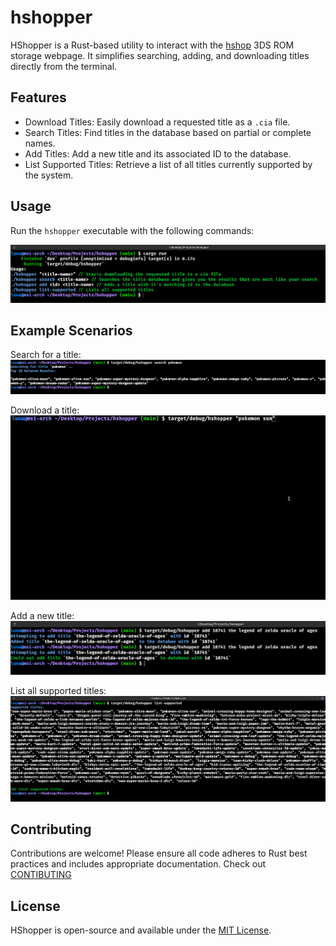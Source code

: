 # hshopper

HShopper is a Rust-based utility to interact with the [hshop](https://hshop.erista.me/) 3DS ROM storage webpage. It simplifies searching, adding, and downloading titles directly from the terminal.

## Features

- Download Titles: Easily download a requested title as a `.cia` file.
- Search Titles: Find titles in the database based on partial or complete names.
- Add Titles: Add a new title and its associated ID to the database.
- List Supported Titles: Retrieve a list of all titles currently supported by the system.

## Usage

Run the `hshopper` executable with the following commands:

![alt text](examples/example_help.png)  

## Example Scenarios

Search for a title:  
![alt text](examples/example_search.png)  

Download a title:  
![alt text](examples/example_download.gif)  

Add a new title:  
![alt text](examples/example_add.png)  

List all supported titles:  
![alt text](examples/example_list_supported.png)

## Contributing

Contributions are welcome! Please ensure all code adheres to Rust best practices and includes appropriate documentation. Check out [CONTIBUTING](CONTRIBUTING.md)

## License

HShopper is open-source and available under the [MIT License](LICENSE).
